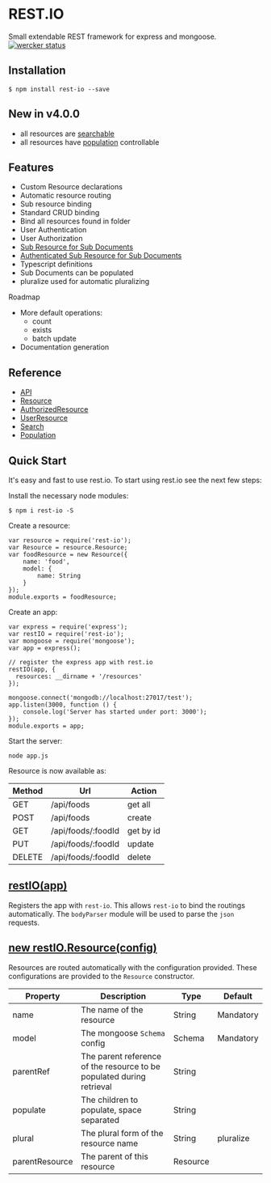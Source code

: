 # REST.IO
Small extendable REST framework for express and mongoose. [![wercker status](https://app.wercker.com/status/9b1984ea7839955a2d1c26ff4e89d204/m/master "wercker status")](https://app.wercker.com/project/bykey/9b1984ea7839955a2d1c26ff4e89d204)

## Installation

```
$ npm install rest-io --save
```

## New in v4.0.0
- all resources are [searchable](/docs/search.md)
- all resources have [population](/docs/populate.md) controllable

## Features
- Custom Resource declarations
- Automatic resource routing
- Sub resource binding
- Standard CRUD binding
- Bind all resources found in folder
- User Authentication
- User Authorization
- [Sub Resource for Sub Documents](/docs/subResource.md)
- [Authenticated Sub Resource for Sub Documents](/docs/authorizedSubResource.md)
- Typescript definitions
- Sub Documents can be populated
- pluralize used for automatic pluralizing

Roadmap
- More default operations:
  - count
  - exists
  - batch update
- Documentation generation

## Reference
- [API](/docs/api.md)
- [Resource](/docs/api.md)
- [AuthorizedResource](/docs/authorizedResource.md)
- [UserResource](/docs/user.md)
- [Search](/docs/search.md)
- [Population](/docs/populate.md)

## Quick Start
It's easy and fast to use rest.io. To start using rest.io see the next few steps:

Install the necessary node modules:

```
$ npm i rest-io -S
```

Create a resource:

```
var resource = require('rest-io');
var Resource = resource.Resource;
var foodResource = new Resource({
    name: 'food',
    model: {
        name: String
    }
});
module.exports = foodResource;
```

Create an app:

```
var express = require('express');
var restIO = require('rest-io');
var mongoose = require('mongoose');
var app = express();

// register the express app with rest.io
restIO(app, {
  resources: __dirname + '/resources'
});

mongoose.connect('mongodb://localhost:27017/test');
app.listen(3000, function () {
    console.log('Server has started under port: 3000');
});
module.exports = app;
```

Start the server:

```
node app.js
```

Resource is now available as:

Method | Url                | Action
------ | ------------------ | ---------
GET    | /api/foods         | get all
POST   | /api/foods         | create
GET    | /api/foods/:foodId | get by id
PUT    | /api/foods/:foodId | update
DELETE | /api/foods/:foodId | delete

## [restIO(app)](docs/api.md)
Registers the app with `rest-io`. This allows `rest-io` to bind the routings automatically. The `bodyParser` module will be used to parse the `json` requests.

## [new restIO.Resource(config)](docs/resource.md)
Resources are routed automatically with the configuration provided. These configurations are provided to the `Resource` constructor.

Property       | Description                                                           | Type     | Default
-------------- | --------------------------------------------------------------------- | -------- | ----------
name           | The name of the resource                                              | String   | Mandatory
model          | The mongoose `Schema` config                                          | Schema   | Mandatory
parentRef      | The parent reference of the resource to be populated during retrieval | String   |
populate       | The children to populate, space separated                             | String   |
plural         | The plural form of the resource name                                  | String   | pluralize
parentResource | The parent of this resource                                           | Resource |
